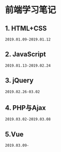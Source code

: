 # 前端学习笔记 #
## 1. HTML+CSS ##
	2019.01.09-2019.01.12
## 2. JavaScript ##
	2019.01.13-2019.02.24
## 3. jQuery ##
	2019.02.26-03.02
## 4. PHP与Ajax ##
	2019.03.02-2019.03.08
## 5.Vue
	2019.03.09-

